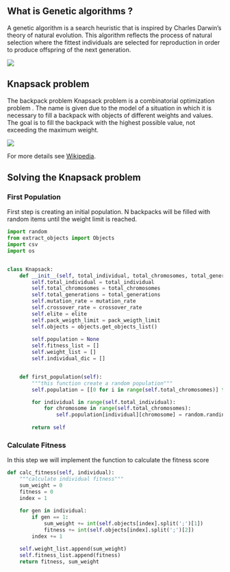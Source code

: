 <h2>What is Genetic algorithms ?</h2>

A genetic algorithm is a search heuristic that is inspired by Charles Darwin’s theory of natural evolution. This algorithm reflects the process of natural selection where the fittest individuals are selected for reproduction in order to produce offspring of the next generation.



<a href='https://pastmike.com/what-is-a-genetic-algorithm/'>
  <img src='https://pastmike.com/wp-content/uploads/2018/08/genetic.png' >
</a>



<h2>Knapsack problem</h2>

The backpack problem Knapsack problem is a combinatorial optimization problem . The name is given due to the model of a situation in which it is necessary to fill a backpack with objects of different weights and values. The goal is to fill the backpack with the highest possible value, not exceeding the maximum weight.


<a href='https://medium.com/bigdatarepublic/genetic-algorithms-in-practice-63bcdc552fbf'>
  <img src='https://miro.medium.com/max/682/0*Um3SJ8TMyxZSRZjY.png'>
</a>


For more details see [Wikipedia](https://en.wikipedia.org/wiki/Knapsack_problem).


<h2>Solving the Knapsack problem</h2>

<h3>First Population</h2>

First step is creating an initial population. N backpacks will be filled with random items until the weight limit is reached.

```python
import random
from extract_objects import Objects
import csv
import os


class Knapsack:
    def __init__(self, total_individual, total_chromosomes, total_generations, mutation_rate, crossover_rate, elite,  pack_weigth_limit, objects):
        self.total_individual = total_individual
        self.total_chromosomes = total_chromosomes
        self.total_generations = total_generations
        self.mutation_rate = mutation_rate
        self.crossover_rate = crossover_rate
        self.elite = elite
        self.pack_weigth_limit = pack_weigth_limit
        self.objects = objects.get_objects_list()
        
        self.population = None
        self.fitness_list = []
        self.weight_list = []
        self.individual_dic = []


    def first_population(self):
        """this function create a random population"""
        self.population = [[0 for i in range(self.total_chromosomes)] for i in range(self.total_individual)]

        for individual in range(self.total_individual):
            for chromosome in range(self.total_chromosomes):
                self.population[individual][chromosome] = random.randint(0, 1)
            
        return self
```

<h3>Calculate Fitness</h3>

In this step we will implement the function to calculate the fitness score

```python
def calc_fitness(self, individual):
    """calculate individual fitness"""
    sum_weight = 0
    fitness = 0
    index = 1
        
    for gen in individual:
        if gen == 1:
            sum_weight += int(self.objects[index].split(';')[1])
            fitness += int(self.objects[index].split(';')[2])
        index += 1

    self.weight_list.append(sum_weight)
    self.fitness_list.append(fitness)
    return fitness, sum_weight

```

